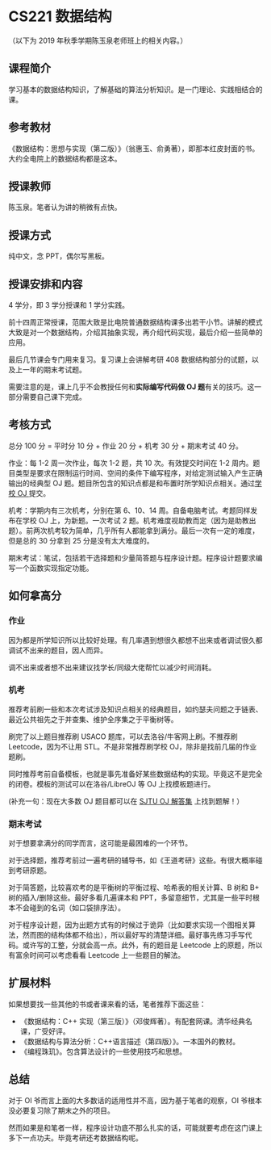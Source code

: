 
# CS221 数据结构

（以下为 2019 年秋季学期陈玉泉老师班上的相关内容。）

## 课程简介
学习基本的数据结构知识，了解基础的算法分析知识。是一门理论、实践相结合的课。

## 参考教材
《数据结构：思想与实现（第二版）》（翁惠玉、俞勇著），即那本红皮封面的书。大约全电院上的数据结构都是这本。

## 授课教师
陈玉泉。笔者认为讲的稍微有点快。

## 授课方式
纯中文，念 PPT，偶尔写黑板。

## 授课安排和内容
4 学分，即 3 学分授课和 1 学分实践。

前十四周正常授课，范围大致是比电院普通数据结构课多出若干小节。讲解的模式大致是对一个数据结构，介绍其抽象实现，再介绍代码实现，最后介绍一些简单的应用。

最后几节课会专门用来复习。复习课上会讲解考研 408 数据结构部分的试题，以及上一年的期末考试题。

需要注意的是，课上几乎不会教授任何和**实际编写代码做 OJ 题**有关的技巧。这一部分需要自己课下完成。

## 考核方式
总分 100 分 = 平时分 10 分 + 作业 20 分 + 机考 30 分 + 期末考试 40 分。

作业：每 1-2 周一次作业，每次 1-2 题，共 10 次。有效提交时间在 1-2 周内。题目类型是要求在限制运行时间、空间的条件下编写程序，对给定测试输入产生正确输出的经典型 OJ 题。题目所包含的知识点都是和布置时所学知识点相关。通过[学校 OJ ](https://acm.sjtu.edu.cn/OnlineJudge/)提交。

机考：学期内有三次机考，分别在第 6、10、14 周。自备电脑考试。考题同样发布在学校 OJ 上，为新题。一次考试 2 题。机考难度视助教而定（因为是助教出题）。前两次机考较为简单，几乎所有人都能拿到满分。最后一次有一定的难度，但是总的 30 分拿到 25 分是没有太大难度的。

期末考试：笔试，包括若干选择题和少量简答题与程序设计题。程序设计题要求编写一个函数实现指定功能。

## 如何拿高分

### 作业
因为都是所学知识所以比较好处理。有几率遇到想很久都想不出来或者调试很久都调试不出来的题目，因人而异。

调不出来或者想不出来建议找学长/同级大佬帮忙以减少时间消耗。

### 机考
推荐考前刷一些和本次考试涉及知识点相关的经典题目，如约瑟夫问题之于链表、最近公共祖先之于并查集、维护全序集之于平衡树等。

刷完了以上题目推荐刷 USACO 题库，可以去洛谷/牛客网上刷。不推荐刷 Leetcode，因为不让用 STL。不是非常推荐刷学校 OJ，除非是找前几届的作业题刷。

同时推荐考前自备模板，也就是事先准备好某些数据结构的实现。毕竟这不是完全的闭卷。模板的测试可以在洛谷/LibreOJ 等 OJ 上找模板题进行。

(补充一句：现在大多数 OJ 题目都可以在 [SJTU OJ 解答集](https://oj.victrid.dev/) 上找到题解！）

### 期末考试
对于想要拿满分的同学而言，这可能是最困难的一个环节。

对于选择题，推荐考前过一遍考研的辅导书，如《王道考研》这些。有很大概率碰到考研原题。

对于简答题，比较喜欢考的是平衡树的平衡过程、哈希表的相关计算、B 树和 B+ 树的插入/删除这些。最好多看几遍课本和 PPT，多留意细节，尤其是一些平时根本不会碰到的名词（如口袋排序法）。

对于程序设计题，因为出题方式有的时候过于诡异（比如要求实现一个图相关算法，然而图的结构体都不给出），所以最好写的清楚详细。最好事先练习手写代码。或许写的工整，分就会高一点。此外，有的题目是 Leetcode 上的原题，所以有富余时间可以考虑看看 Leetcode 上一些题目的解法。

## 扩展材料
如果想要找一些其他的书或者课来看的话，笔者推荐下面这些：
- 《数据结构：C++ 实现（第三版）》（邓俊辉著）。有配套网课。清华经典名课，广受好评。
- 《数据结构与算法分析：C++语言描述（第四版）》。一本国外的教材。
- 《编程珠玑》。包含算法设计的一些使用技巧和思想。

## 总结
对于 OI 爷而言上面的大多数话的适用性并不高，因为基于笔者的观察，OI 爷根本没必要复习除了期末之外的项目。

然而如果是和笔者一样，程序设计功底不那么扎实的话，可能就要考虑在这门课上多下一点功夫。毕竟考研还考数据结构呢。
